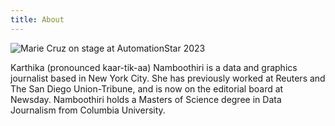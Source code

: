 ```yaml
---
title: About
---
```


<img src="../images/marie_cruz_keynote.jpeg" alt="Marie Cruz on stage at AutomationStar 2023">


Karthika (pronounced kaar-tik-aa) Namboothiri is a data and graphics journalist based in New York City. She has previously worked at Reuters and The San Diego Union-Tribune, and is now on the editorial board at Newsday. Namboothiri holds a Masters of Science degree in Data Journalism from Columbia University.

